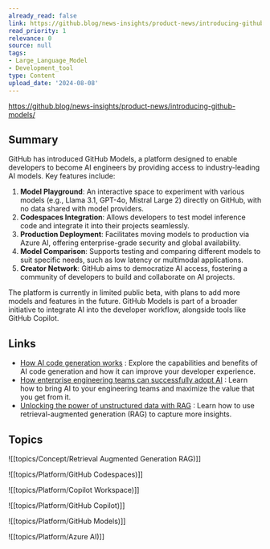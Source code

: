 ```yaml
---
already_read: false
link: https://github.blog/news-insights/product-news/introducing-github-models/
read_priority: 1
relevance: 0
source: null
tags:
- Large_Language_Model
- Development_tool
type: Content
upload_date: '2024-08-08'
---
```


https://github.blog/news-insights/product-news/introducing-github-models/
## Summary

GitHub has introduced GitHub Models, a platform designed to enable developers to become AI engineers by providing access to industry-leading AI models. Key features include:

1. **Model Playground**: An interactive space to experiment with various models (e.g., Llama 3.1, GPT-4o, Mistral Large 2) directly on GitHub, with no data shared with model providers.
2. **Codespaces Integration**: Allows developers to test model inference code and integrate it into their projects seamlessly.
3. **Production Deployment**: Facilitates moving models to production via Azure AI, offering enterprise-grade security and global availability.
4. **Model Comparison**: Supports testing and comparing different models to suit specific needs, such as low latency or multimodal applications.
5. **Creator Network**: GitHub aims to democratize AI access, fostering a community of developers to build and collaborate on AI projects.

The platform is currently in limited public beta, with plans to add more models and features in the future. GitHub Models is part of a broader initiative to integrate AI into the developer workflow, alongside tools like GitHub Copilot.
## Links

- [How AI code generation works](https://github.blog/ai-and-ml/generative-ai/how-ai-code-generation-works/) : Explore the capabilities and benefits of AI code generation and how it can improve your developer experience.
- [How enterprise engineering teams can successfully adopt AI](https://resources.github.com/artificial-intelligence/how-enterprise-engineering-teams-can-successfully-adopt-ai/) : Learn how to bring AI to your engineering teams and maximize the value that you get from it.
- [Unlocking the power of unstructured data with RAG](https://github.blog/ai-and-ml/llms/unlocking-the-power-of-unstructured-data-with-rag/) : Learn how to use retrieval-augmented generation (RAG) to capture more insights.

## Topics

![[topics/Concept/Retrieval Augmented Generation RAG)]]

![[topics/Platform/GitHub Codespaces)]]

![[topics/Platform/Copilot Workspace)]]

![[topics/Platform/GitHub Copilot)]]

![[topics/Platform/GitHub Models)]]

![[topics/Platform/Azure AI)]]